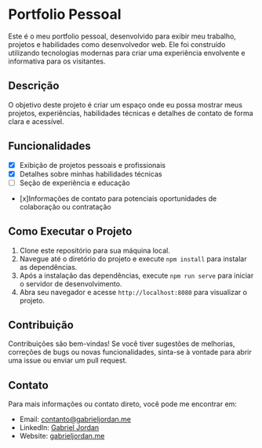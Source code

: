 # Portfolio Pessoal

Este é o meu portfolio pessoal, desenvolvido para exibir meu trabalho, projetos e habilidades como desenvolvedor web. Ele foi construído utilizando tecnologias modernas para criar uma experiência envolvente e informativa para os visitantes.

## Descrição

O objetivo deste projeto é criar um espaço onde eu possa mostrar meus projetos, experiências, habilidades técnicas e detalhes de contato de forma clara e acessível. 

## Funcionalidades

- [x] Exibição de projetos pessoais e profissionais
- [x] Detalhes sobre minhas habilidades técnicas
- [ ] Seção de experiência e educação
- [x]Informações de contato para potenciais oportunidades de colaboração ou contratação

## Como Executar o Projeto

1. Clone este repositório para sua máquina local.
2. Navegue até o diretório do projeto e execute `npm install` para instalar as dependências.
3. Após a instalação das dependências, execute `npm run serve` para iniciar o servidor de desenvolvimento.
4. Abra seu navegador e acesse `http://localhost:8080` para visualizar o projeto.

## Contribuição

Contribuições são bem-vindas! Se você tiver sugestões de melhorias, correções de bugs ou novas funcionalidades, sinta-se à vontade para abrir uma issue ou enviar um pull request.

## Contato

Para mais informações ou contato direto, você pode me encontrar em:

- Email: contanto@gabrieljordan.me
- LinkedIn: [Gabriel Jordan](https://www.linkedin.com/in/gabrieljordandev/)
- Website: [gabrieljordan.me](https://www.gabrieljordan.me)
